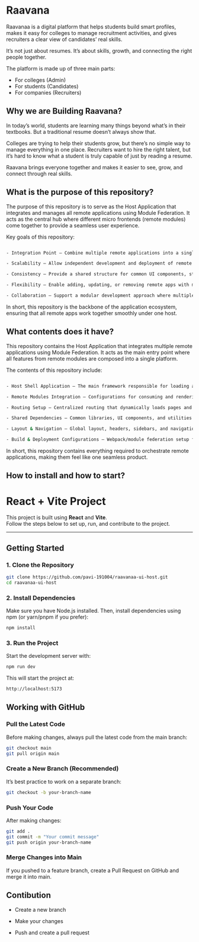# Raavana

Raavanaa is a digital platform that helps students build smart profiles, makes it easy for colleges to manage recruitment activities, and gives recruiters a clear view of candidates’ real skills.

It’s not just about resumes. It’s about skills, growth, and connecting the right people together.

The platform is made up of three main parts:

-	For colleges (Admin)
-	For students (Candidates)
-	For companies (Recruiters)

## Why we are Building Raavana?

In today’s world, students are learning many things beyond what’s in their textbooks. But a traditional resume doesn’t always show that.

Colleges are trying to help their students grow, but there’s no simple way to manage everything in one place. Recruiters want to hire the right talent, but it’s hard to know what a student is truly capable of just by reading a resume.

Raavana brings everyone together and makes it easier to see, grow, and connect through real skills.

## What is the purpose of this repository?

The purpose of this repository is to serve as the Host Application that integrates and manages all remote applications using Module Federation. It acts as the central hub where different micro frontends (remote modules) come together to provide a seamless user experience.

Key goals of this repository:

```bash

- Integration Point – Combine multiple remote applications into a single unified platform.

- Scalability – Allow independent development and deployment of remote modules without affecting the host.

- Consistency – Provide a shared structure for common UI components, styles, and utilities.

- Flexibility – Enable adding, updating, or removing remote apps with minimal effort.

- Collaboration – Support a modular development approach where multiple teams can work in parallel.
```

In short, this repository is the backbone of the application ecosystem, ensuring that all remote apps work together smoothly under one host.

## What contents does it have?

This repository contains the Host Application that integrates multiple remote applications using Module Federation. It acts as the main entry point where all features from remote modules are composed into a single platform.

The contents of this repository include:

```bash

- Host Shell Application – The main framework responsible for loading and managing remote apps.

- Remote Modules Integration – Configurations for consuming and rendering remote applications.

- Routing Setup – Centralized routing that dynamically loads pages and features from remotes.

- Shared Dependencies – Common libraries, UI components, and utilities shared across host and remotes to ensure consistency and reduce duplication.

- Layout & Navigation – Global layout, headers, sidebars, and navigational elements that unify the remote apps under one interface.

- Build & Deployment Configurations – Webpack/module federation setup for building and deploying the host with remote apps.
```

In short, this repository contains everything required to orchestrate remote applications, making them feel like one seamless product.

## How to install and how to start?

# React + Vite Project

This project is built using **React** and **Vite**.  
Follow the steps below to set up, run, and contribute to the project.

---

## Getting Started

### 1. Clone the Repository
```bash
git clone https://github.com/pavi-191004/raavanaa-ui-host.git
cd raavanaa-ui-host
```

### 2. Install Dependencies

Make sure you have Node.js installed.
Then, install dependencies using npm (or yarn/pnpm if you prefer):

```bash
npm install
```

### 3. Run the Project

Start the development server with:

```bash
npm run dev
```
This will start the project at:

```bash
http://localhost:5173
```

## Working with GitHub
### Pull the Latest Code

Before making changes, always pull the latest code from the main branch:

```bash
git checkout main
git pull origin main
```

### Create a New Branch (Recommended)
It’s best practice to work on a separate branch:

```bash
git checkout -b your-branch-name
```

### Push Your Code

After making changes:

```bash
git add .
git commit -m "Your commit message"
git push origin your-branch-name
```

### Merge Changes into Main

If you pushed to a feature branch, create a Pull Request on GitHub and merge it into main.

## Contibution

- Create a new branch

- Make your changes

- Push and create a pull request
